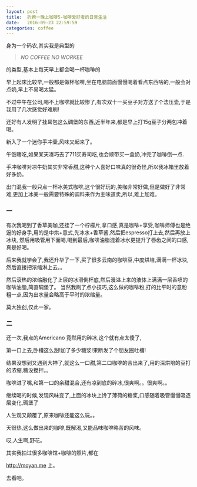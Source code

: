 ```yaml
---
layout: post
title:  折腾一晚上咖啡5-咖啡爱好者的日常生活
date:   2016-09-23 22:59:59
categories: coffee
---
```


身为一个码农,其实我是典型的

> *NO COFFEE NO WORKEE*

的类型,基本上每天早上都会喝一杯咖啡的

早上起床比较早,一般都是做杯咖啡,坐在电脑前面慢慢喝着看点东西啥的,一般会对点奶,早上不易喝太猛。

不过中午在公司,喝不上咖啡就比较惨了,有次双十一买豆子对方送了个法压壶,于是我用了几次感觉好难刷!

还好有人发明了挂耳包这么碉堡的东西,近半年来,都是早上打15g豆子分两包冲着喝。

新入了一个迷你手冲壶,风味又起来了。

午饭瞎吃,如果某天凑巧去了711买寿司吃,也会顺带买一盒奶,冲完了咖啡倒一点.

手冲咖啡对凉牛奶其实非常香甜,这种个人喜好口味真的很奇怪,所以我冰箱里放着好多奶。

出门混我一般只点一杯冰美式咖啡,这个很好玩的,美咖非常好做,但是做好了非常难,更加上冰美一般需要特殊的调料来作为主味道卖,所以,难上加难。

### 一

有次我喝到了香草美咖,还挂了一个柠檬片,拿口感,真是咖啡+享受,咖啡师傅也是绝逼的好身手,用的是中烘+意式,先冰水+香草酱,然后把espresso打上去,然后再放上冰块,
然后用吸管用下面喝,喝到最后,咖啡油脂混着冰水更提升了唇齿之间的口感,真是好喝。

后来我就学会了,我还升华了一下,买了很多云南的咖啡豆,中度烘培,满满一杯冰块,然后直接把浓缩淋上去。。

然后滚热的浓缩融化了上层的冰滑倒杯底,然后漫溢上来的液体上满满一层香喷的咖啡油脂,简直碉堡了。
当然我刷了点小技巧,这么做的咖啡粉,打的比平时的意粉粗一点,因为出水量会略高于平时的浓缩量。

莫大独创,仅此一家。

### 二

还一次,我点的Americano 竟然用的碎冰,这个就有点太傻了,

第一口上去,卧槽这么甜!加了多少糖浆!果断发了个朋友圈吐槽!

结果没想到又遇到大神了,就这么一口甜,第二口咖啡的苦出来了,用的深烘培的豆打的浓缩,糖没搅拌。。

咖啡进了嘴,和第一口的余甜混合,还有凉到底的碎冰,很爽啊。。很爽啊。。

继续喝的时候,发现风味变了,上面的冰块上馋了薄荷的糖浆,口感随着吸管慢慢吸逐层变化,碉堡了

人生观又颠覆了,原来咖啡还能这么玩。。

天很热,这么做出来的咖啡,既解渴,又能品味咖啡略苦的风味。

哎,人生啊,野花。


其实我拍过很多咖啡馆+咖啡的照片,都在

http://moyan.me 上。

去看吧。
























